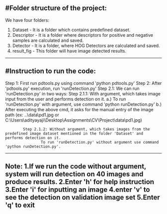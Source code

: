 #Folder structure of the project:
--------------------------------------------------------------------------------------------------------------------------
We have four folders:
1. Dataset - It is a folder which contains predefined dataset.
2. Descriptor - It is a folder where descriptors for positive and negative samples are calculated and saved.
3. Detector - It is a folder, where HOG Detectors are calculated and saved.
4. result_fig - This folder will have image detected results.
----------------------------------------------------------------------------------------------------------------------------
#Instruction to run the code:
---------------------------------------------------------------------------------------------------------------------------
Step 1: First run pdtools.py using command 'python pdtools.py'
Step 2: After 'pdtools.py' execution, run 'runDetection.py'
Step 2.1: We can run 'runDetection.py' in two ways:
			Step 2.1.1: With argument, which takes image input from the user and performs detection on it.
					a.) To run 'runDetection.py' with argument, use command 'python runDetection.py'
					b.) After executing the above cmd, it asks for the manual entry of the image path (ex: ..\data\pd1.jpg or C:\Users\adityayaji\Desktop\Assignments\CV\Project\data\pd1.jpg)
					    
			Step 2.1.2: Without argument, which takes images from the predefined image dataset mentioned in the folder 'Dataset' and performs detection on it.
					To run 'runDetection.py' without argument use command 'python runDetection.py'.
-------------------------------------------------------------------------------------------------------------------------------
Note:
1.If we run the code without argument, system will run detection on 40 images and produce results.
2.Enter 'h' for help instruction
3.Enter 'i' for inputting an image 
4.enter 'v' to see the detection on validation image set
5.Enter 'q' to exit
--------------------------------------------------------------------------------------------------------------------------------
